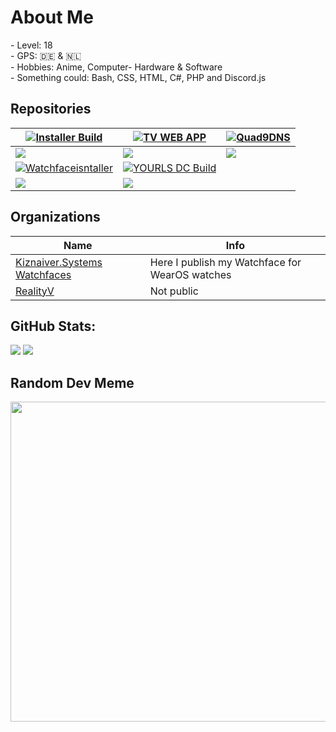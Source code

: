 <h1>About Me</h1>
- Level: 18 <br>
- GPS: 🇩🇪 & 🇳🇱 <br>
- Hobbies: Anime, Computer- Hardware & Software<br>
- Something could: Bash, CSS, HTML, C#, PHP and Discord.js<br>
<h2>Repositories</h2>


| [![Installer Build](https://img.shields.io/badge/unofficial--BeamMP--Server--installer%20-OK-brightgreen?style=for-the-badge)](https://github.com/Kiznaiver-system/unofficial-BeamMP-Server-installer) | [![TV WEB APP](https://img.shields.io/badge/AndroidTV%20Web%20APP-OK-brightgreen?style=for-the-badge)](https://github.com/Kiznaiver-Systems/AndroidTV-WebAPP) | [![Quad9DNS](https://img.shields.io/badge/Quad9DNS4Magisk-OK-brightgreen?style=for-the-badge)](https://github.com/Kiznaiver-Systems/Quad9DNS4Magisk) |
|--|--|--|
| ![](https://github-readme-stats.vercel.app/api/pin/?username=Kiznaiver-Systems&repo=unofficial-BeamMP-Server-installer&theme=tokyonight&hide_border=true) | ![](https://github-readme-stats.vercel.app/api/pin/?username=Kiznaiver-Systems&repo=AndroidTV-WebAPP&theme=tokyonight&hide_border=true) | ![](https://github-readme-stats.vercel.app/api/pin/?username=Kiznaiver-Systems&repo=Quad9DNS4Magisk&theme=tokyonight&hide_border=true) |
| [![Watchfaceisntaller](https://img.shields.io/badge/WearOS%20watchface%20installer-WIP-9cf?style=for-the-badge)](https://github.com/Kiznaiver-Systems/watchface-installer) | [![YOURLS DC Build](https://img.shields.io/badge/YOURLS%20Discord%20Bot-Error-orange?style=for-the-badge)](https://github.com/Kiznaiver-Systems/yourls-discord-bot) |
| ![](https://github-readme-stats.vercel.app/api/pin/?username=Kiznaiver-Systems&repo=watchface-installer&theme=tokyonight&hide_border=true) | ![](https://github-readme-stats.vercel.app/api/pin/?username=Kiznaiver-Systems&repo=yourls-discord-bot&theme=tokyonight&hide_border=true) |

<h2>Organizations</h2>

| Name  | Info  | 
|---|---|
| <a href="https://github.com/Kiznaiver-Systems-Watchfaces"> Kiznaiver.Systems Watchfaces </a> | Here I publish my Watchface for WearOS watches |
| <a href="https://github.com/RealityV"> RealityV </a> | Not public |


## GitHub Stats:
![](https://github-readme-stats.vercel.app/api/top-langs/?username=Kiznaiver-Systems&theme=tokyonight&hide_border=true&include_all_commits=false&count_private=false&layout=compact)
![](https://github-readme-stats.vercel.app/api/wakatime/?username=KiznaiverSystems&theme=tokyonight&hide_border=true)

## Random Dev Meme
<img src="https://random-memer.herokuapp.com/" width="512px"/>



